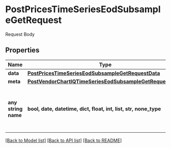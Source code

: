 # PostPricesTimeSeriesEodSubsampleGetRequest

Request Body

## Properties
Name | Type | Description | Notes
------------ | ------------- | ------------- | -------------
**data** | [**PostPricesTimeSeriesEodSubsampleGetRequestData**](PostPricesTimeSeriesEodSubsampleGetRequestData.md) |  | 
**meta** | [**PostVendorChartIQTimeSeriesEodSubsampleGetRequestMeta**](PostVendorChartIQTimeSeriesEodSubsampleGetRequestMeta.md) |  | [optional] 
**any string name** | **bool, date, datetime, dict, float, int, list, str, none_type** | any string name can be used but the value must be the correct type | [optional]

[[Back to Model list]](../README.md#documentation-for-models) [[Back to API list]](../README.md#documentation-for-api-endpoints) [[Back to README]](../README.md)


